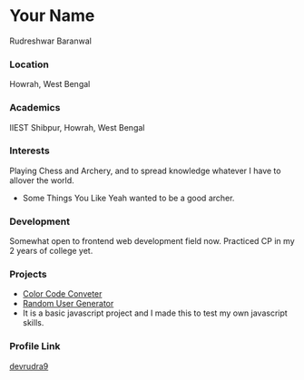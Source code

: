 # Your Name
Rudreshwar Baranwal

### Location
Howrah, West Bengal

### Academics
IIEST Shibpur, Howrah, West Bengal

### Interests
Playing Chess and Archery, and to spread knowledge whatever I have to allover the world.

- Some Things You Like
Yeah wanted to be a good archer.

### Development
Somewhat open to frontend web development field now.
Practiced CP in my 2 years of college yet.

### Projects

- [Color Code Conveter](https://devrudra9.github.io/RGB-HEX-Converter/) 
- [Random User Generator](https://devrudra9.github.io/randomUserGenerator/)
- It is a basic javascript project and I made this to test my own javascript skills.

### Profile Link

[devrudra9](https://github.com/devrudra9)
